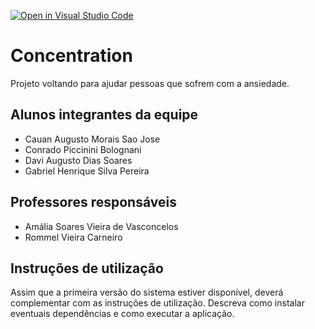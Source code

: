[![Open in Visual Studio Code](https://classroom.github.com/assets/open-in-vscode-718a45dd9cf7e7f842a935f5ebbe5719a5e09af4491e668f4dbf3b35d5cca122.svg)](https://classroom.github.com/online_ide?assignment_repo_id=10817674&assignment_repo_type=AssignmentRepo)
# Concentration
Projeto voltando para ajudar pessoas que sofrem com a ansiedade.

## Alunos integrantes da equipe

* Cauan Augusto Morais Sao Jose
* Conrado Piccinini Bolognani
* Davi Augusto Dias Soares
* Gabriel Henrique Silva Pereira

## Professores responsáveis

* Amália Soares Vieira de Vasconcelos
* Rommel Vieira Carneiro

## Instruções de utilização

Assim que a primeira versão do sistema estiver disponível, deverá complementar com as instruções de utilização. Descreva como instalar eventuais dependências e como executar a aplicação.
